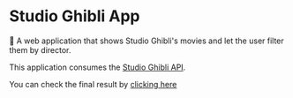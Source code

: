 # Studio Ghibli App
🧹 A web application that shows Studio Ghibli's movies and let the user filter them by director.

This application consumes the [Studio Ghibli API](https://ghibliapi.herokuapp.com).

You can check the final result by [clicking here](https://studioghibliappleonardorochadev.netlify.app)
